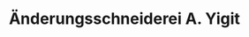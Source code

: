 ---
title: "Änderungsschneiderei A. Yigit"
url: /darmstadt/aenderungsschneiderei-a-yigit/
shop: Schneiderei
---